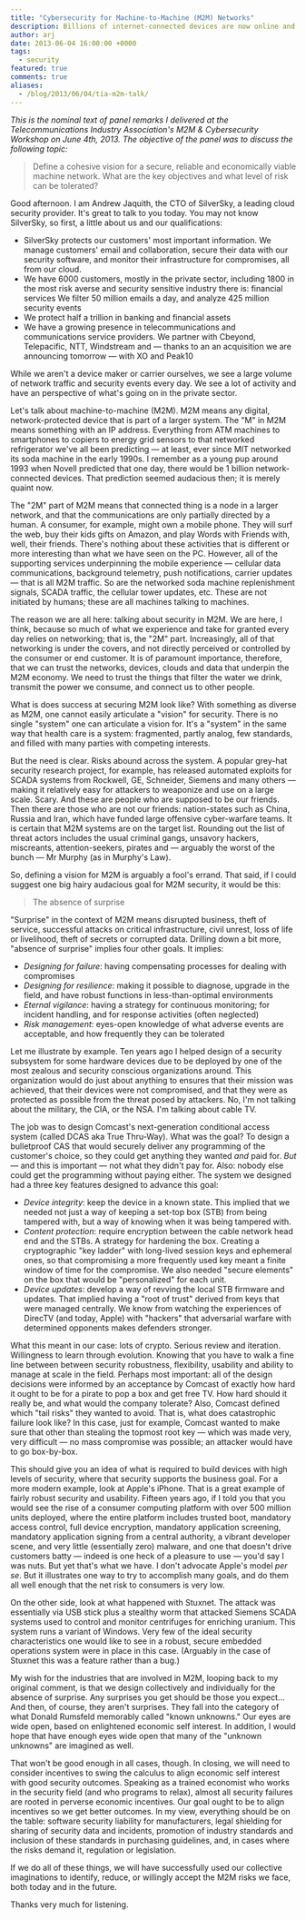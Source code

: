 ```yaml
---
title: "Cybersecurity for Machine-to-Machine (M2M) Networks"
description: Billions of internet-connected devices are now online and talking amongst themselves. To secure them, vendors need to design them to avoid surprises they didn’t intend.
author: arj
date: 2013-06-04 16:00:00 +0000
tags: 
  - security
featured: true
comments: true
aliases:
  - /blog/2013/06/04/tia-m2m-talk/
---
```

_This is the nominal text of panel remarks I delivered at the Telecommunications Industry Association's M2M & Cybersecurity Workshop on June 4th, 2013. The objective of the panel was to discuss the following topic:_
 
> Define a cohesive vision for a secure, reliable and economically viable machine network. What are the key objectives and what level of risk can be tolerated?
 
Good afternoon. I am Andrew Jaquith, the CTO of SilverSky, a leading cloud security provider. It's great to talk to you today. You may not know SilverSky, so first, a little about us and our qualifications:

<!-- more -->

* SilverSky protects our customers' most important information. We manage customers' email and collaboration, secure their data with our security software, and monitor their infrastructure for compromises, all from our cloud.
* We have 6000 customers, mostly in the private sector, including 1800 in the most risk averse and security sensitive industry there is: financial services
We filter 50 million emails a day, and analyze 425 million security events
* We protect half a trillion in banking and financial assets
* We have a growing presence in telecommunications and communications service providers. We partner with Cbeyond, Telepacific, NTT, Windstream and — thanks to an an acquisition we are announcing tomorrow — with XO and Peak10

While we aren't a device maker or carrier ourselves, we see a large volume of network traffic and security events every day. We see a lot of activity and have an perspective of what's going on in the private sector.

Let's talk about machine-to-machine (M2M). M2M means any digital, network-protected device that is part of a larger system. The "M" in M2M means something with an IP address. Everything from ATM machines to smartphones to copiers to energy grid sensors to that networked refrigerator we've all been predicting — at least, ever since MIT networked its soda machine in the early 1990s. I remember as a young pup around 1993 when Novell predicted that one day, there would be 1 billion network-connected devices. That prediction seemed audacious then; it is merely quaint now.

The "2M" part of M2M means that connected thing is a node in a larger network, and that the communications are only partially directed by a human. A consumer, for example, might own a mobile phone. They will surf the web, buy their kids gifts on Amazon, and play Words with Friends with, well, their friends. There's nothing about these activities that is different or more interesting than what we have seen on the PC. However, all of the supporting services underpinning the mobile experience — cellular data communications, background telemetry, push notifications, carrier updates — that is all M2M traffic. So are the networked soda machine replenishment signals, SCADA traffic, the cellular tower updates, etc. These are not initiated by humans; these are all machines talking to machines.

The reason we are all here: talking about security in M2M. We are here, I think, because so much of what we experience and take for granted every day relies on networking; that is, the "2M" part. Increasingly, all of that networking is under the covers, and not directly perceived or controlled by the consumer or end customer. It is of paramount importance, therefore, that we can trust the networks, devices, clouds and data that underpin the M2M economy. We need to trust the things that filter the water we drink, transmit the power we consume, and connect us to other people.

What is does success at securing M2M look like? With something as diverse as M2M, one cannot easily articulate a "vision" for security. There is no single "system" one can articulate a vision for. It's a "system" in the same way that health care is a system: fragmented, partly analog, few standards, and filled with many parties with competing interests.

But the need is clear. Risks abound across the system. A popular grey-hat security research project, for example, has released automated exploits for SCADA systems from Rockwell, GE, Schneider, Siemens and many others — making it relatively easy for attackers to weaponize and use on a large scale. Scary. And these are people who are supposed to be our friends. Then there are those who are not our friends: nation-states such as China, Russia and Iran, which have funded large offensive cyber-warfare teams. It is certain that M2M systems are on the target list.  Rounding out the list of threat actors includes the usual criminal gangs, unsavory hackers, miscreants, attention-seekers, pirates and — arguably the worst of the bunch — Mr Murphy (as in Murphy's Law).

So, defining a vision for M2M is arguably a fool's errand. That said, if I could suggest one big hairy audacious goal for M2M security, it would be this:

> The absence of surprise

"Surprise" in the context of M2M means disrupted business, theft of service, successful attacks on critical infrastructure, civil unrest, loss of life or livelihood, theft of secrets or corrupted data. Drilling down a bit more, "absence of surprise" implies four other goals. It implies:

* _Designing for failure_: having compensating processes for dealing with compromises
* _Designing for resilience_: making it possible to diagnose, upgrade in the field, and have robust functions in less-than-optimal environments
* _Eternal vigilance_: having a strategy for continuous monitoring; for incident handling, and for response activities (often neglected)
* _Risk management_: eyes-open knowledge of what adverse events are acceptable, and how frequently they can be tolerated

Let me illustrate by example. Ten years ago I helped design of a security subsystem for some hardware devices due to be deployed by one of the most zealous and security conscious organizations around. This organization would do just about anything to ensures that their mission was achieved, that their devices were not compromised, and that they were as protected as possible from the threat posed by attackers. No, I'm not talking about the military, the CIA, or the NSA. I'm talking about cable TV. 

The job was to design Comcast's next-generation conditional access system (called DCAS aka True Thru-Way). What was the goal? To design a bulletproof CAS that would securely deliver any programming of the customer's choice, so they could get anything they wanted _and_ paid for. _But_ — and this is important — not what they didn't pay for. Also: nobody else could get the programming without paying either. The system we designed had a three key features designed to advance this goal:

* _Device integrity_: keep the device in a known state. This implied that we needed not just a way of keeping a set-top box (STB) from being tampered with, but a way of knowing when it was being tampered with.
* _Content protection_: require encryption between the cable network head end and the STBs. A strategy for hardening the box. Creating a cryptographic "key ladder" with long-lived session keys and ephemeral ones, so that compromising a more frequently used key meant a finite window of time for the compromise. We also needed "secure elements" on the box that would be "personalized" for each unit.
* _Device updates_: develop a way of revving the local STB firmware and updates. That implied having a "root of trust" derived from keys that were managed centrally. We know from watching the experiences of DirecTV (and today, Apple) with "hackers" that adversarial warfare with determined opponents makes defenders stronger.

What this meant in our case: lots of crypto. Serious review and iteration. Willingness to learn through evolution. Knowing that you have to walk a fine line between between security robustness, flexibility, usability and ability to manage at scale in the field. Perhaps most important: all of the design decisions were informed by an acceptance by Comcast of exactly how hard it ought to be for a pirate to pop a box and get free TV. How hard should it really be, and what would the company tolerate? Also, Comcast defined which "tail risks" they wanted to avoid. That is, what does catastrophic failure look like? In this case, just for example, Comcast wanted to make sure that other than stealing the topmost root key — which was made very, very difficult — no mass compromise was possible; an attacker would have to go box-by-box.

This should give you an idea of what is required to build devices with high levels of security, where that security supports the business goal. For a more modern example, look at Apple's iPhone. That is a great example of fairly robust security and usability. Fifteen years ago, if I told you that you would see the rise of a consumer computing platform with over 500 million units deployed, where the entire platform includes trusted boot, mandatory access control, full device encryption, mandatory application screening, mandatory application signing from a central authority, a vibrant developer scene, and very little (essentially zero) malware, and one that doesn't drive customers batty — indeed is one heck of a pleasure to use — you'd say I was nuts. But yet that's what we have. I don't advocate Apple's model _per se_. But it illustrates one way to try to accomplish many goals, and do them all well enough that the net risk to consumers is very low.

On the other side, look at what happened with Stuxnet. The attack was essentially via USB stick plus a stealthy worm that attacked Siemens SCADA systems used to control and monitor centrifuges for enriching uranium. This system runs a variant of Windows. Very few of the ideal security characteristics one would like to see in a robust, secure embedded operations system were in place in this case. (Arguably in the case of Stuxnet this was a feature rather than a bug.)

My wish for the industries that are involved in M2M, looping back to my original comment, is that we design collectively and individually for the absence of surprise. Any surprises you get should be those you expect... And then, of course, they aren't surprises. They fall into the category of what Donald Rumsfeld memorably called "known unknowns." Our eyes are wide open, based on enlightened economic self interest. In addition, I would hope that have enough eyes wide open that many of the "unknown unknowns" are imagined as well. 

That won't be good enough in all cases, though. In closing, we will need to consider incentives to swing the calculus to align economic self interest with good security outcomes. Speaking as a trained economist who works in the security field (and who programs to relax), almost all security failures are rooted in perverse economic incentives. Our goal ought to be to align incentives so we get better outcomes. In my view, everything should be on the table: software security liability for manufacturers, legal shielding for sharing of security data and incidents, promotion of industry standards and inclusion of these standards in purchasing guidelines, and, in cases where the risks demand it, regulation or legislation.

If we do all of these things, we will have successfully used our collective imaginations to identify, reduce, or willingly accept the M2M risks we face, both today and in the future.

Thanks very much for listening.